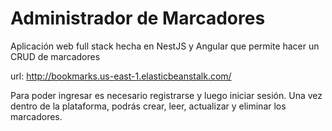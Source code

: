 # Administrador de Marcadores

Aplicación web full stack hecha en NestJS y Angular que permite hacer un CRUD de marcadores

url: http://bookmarks.us-east-1.elasticbeanstalk.com/

Para poder ingresar es necesario registrarse y luego iniciar sesión. 
Una vez dentro de la plataforma, podrás crear, leer, actualizar y eliminar los marcadores.
